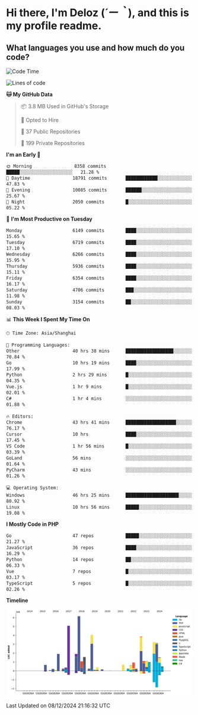 # **Hi there, I'm Deloz (*´ー｀*), and this is my profile readme.**

## **What languages you use and how much do you code?**

<!--START_SECTION:waka-->
![Code Time](http://img.shields.io/badge/Code%20Time-5%2C233%20hrs%2054%20mins-blue)

![Lines of code](https://img.shields.io/badge/From%20Hello%20World%20I%27ve%20Written-42.6%20million%20lines%20of%20code-blue)

**🐱 My GitHub Data** 

> 📦 3.8 MB Used in GitHub's Storage 
 > 
> 💼 Opted to Hire
 > 
> 📜 37 Public Repositories 
 > 
> 🔑 199 Private Repositories 
 > 
**I'm an Early 🐤** 

```text
🌞 Morning                8358 commits        █████░░░░░░░░░░░░░░░░░░░░   21.28 % 
🌆 Daytime                18791 commits       ████████████░░░░░░░░░░░░░   47.83 % 
🌃 Evening                10085 commits       ██████░░░░░░░░░░░░░░░░░░░   25.67 % 
🌙 Night                  2050 commits        █░░░░░░░░░░░░░░░░░░░░░░░░   05.22 % 
```
📅 **I'm Most Productive on Tuesday** 

```text
Monday                   6149 commits        ████░░░░░░░░░░░░░░░░░░░░░   15.65 % 
Tuesday                  6719 commits        ████░░░░░░░░░░░░░░░░░░░░░   17.10 % 
Wednesday                6266 commits        ████░░░░░░░░░░░░░░░░░░░░░   15.95 % 
Thursday                 5936 commits        ████░░░░░░░░░░░░░░░░░░░░░   15.11 % 
Friday                   6354 commits        ████░░░░░░░░░░░░░░░░░░░░░   16.17 % 
Saturday                 4706 commits        ███░░░░░░░░░░░░░░░░░░░░░░   11.98 % 
Sunday                   3154 commits        ██░░░░░░░░░░░░░░░░░░░░░░░   08.03 % 
```


📊 **This Week I Spent My Time On** 

```text
🕑︎ Time Zone: Asia/Shanghai

💬 Programming Languages: 
Other                    40 hrs 38 mins      ██████████████████░░░░░░░   70.84 % 
Go                       10 hrs 19 mins      ████░░░░░░░░░░░░░░░░░░░░░   17.99 % 
Python                   2 hrs 29 mins       █░░░░░░░░░░░░░░░░░░░░░░░░   04.35 % 
Vue.js                   1 hr 9 mins         █░░░░░░░░░░░░░░░░░░░░░░░░   02.01 % 
C#                       1 hr 4 mins         ░░░░░░░░░░░░░░░░░░░░░░░░░   01.88 % 

🔥 Editors: 
Chrome                   43 hrs 41 mins      ███████████████████░░░░░░   76.17 % 
Cursor                   10 hrs              ████░░░░░░░░░░░░░░░░░░░░░   17.45 % 
VS Code                  1 hr 56 mins        █░░░░░░░░░░░░░░░░░░░░░░░░   03.39 % 
GoLand                   56 mins             ░░░░░░░░░░░░░░░░░░░░░░░░░   01.64 % 
PyCharm                  43 mins             ░░░░░░░░░░░░░░░░░░░░░░░░░   01.26 % 

💻 Operating System: 
Windows                  46 hrs 25 mins      ████████████████████░░░░░   80.92 % 
Linux                    10 hrs 56 mins      █████░░░░░░░░░░░░░░░░░░░░   19.08 % 
```

**I Mostly Code in PHP** 

```text
Go                       47 repos            █████░░░░░░░░░░░░░░░░░░░░   21.27 % 
JavaScript               36 repos            ████░░░░░░░░░░░░░░░░░░░░░   16.29 % 
Python                   14 repos            ██░░░░░░░░░░░░░░░░░░░░░░░   06.33 % 
Vue                      7 repos             █░░░░░░░░░░░░░░░░░░░░░░░░   03.17 % 
TypeScript               5 repos             █░░░░░░░░░░░░░░░░░░░░░░░░   02.26 % 
```



**Timeline**

![Lines of Code chart](https://raw.githubusercontent.com/deloz/deloz/main/assets/bar_graph.png)


 Last Updated on 08/12/2024 21:16:32 UTC
<!--END_SECTION:waka-->

